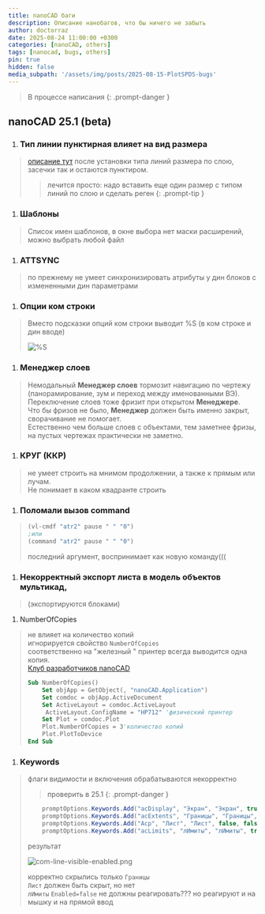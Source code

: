 ```yaml
---
title: nanoCAD баги
description: Описание нанобагов, что бы ничего не забыть
author: doctorraz
date: 2025-08-24 11:00:00 +0300
categories: [nanoCAD, others]
tags: [nanocad, bugs, others]
pin: true
hidden: false
media_subpath: '/assets/img/posts/2025-08-15-PlotSPDS-bugs'
---
```


> В процессе написания
{: .prompt-danger }


## nanoCAD 25.1 (beta)

1. ### Тип линии пунктирная влияет на вид размера
> [описание тут](https://forum.nanocad.ru/discussion/274/tip-linii-punktirnaya-vliyaet-na-vid-razmera)
> после установки типа линий размера по слою, засечки так и остаются пунктиром.
> > лечится просто:
> > надо вставить еще один размер с типом линий по слою и сделать реген
> {: .prompt-tip }

1. ### Шаблоны
> Список имен шаблонов, в окне выбора нет маски расширений, можно выбрать любой файл

1. ### ATTSYNC 
> по прежнему не умеет синхронизировать атрибуты у дин блоков с измененными дин параметрами

1. ### Опции ком строки
> Вместо подсказки опций ком строки выводит %S (в ком строке и дин вводе)
> 
> ![%S](com-line-options.png)

1. ### Менеджер слоев
> Немодальный **Менеджер слоев** тормозит навигацию по чертежу (панорамирование, зум и переход между именованными ВЭ).<br> 
> Переключение слоев тоже фризит при открытом **Менеджере**. <br> 
> Что бы фризов не было, **Менеджер** должен быть именно закрыт, сворачивание не помогает.<br>
> Естественно чем больше слоев с объектами, тем заметнее фризы, на пустых чертежах практически не заметно.

1. ### КРУГ (ККР)
> не умеет строить на мнимом продолжении, а также к прямым или лучам. <br>
> Не понимает в каком квадранте строить

1. ### Поломали вызов command
> ```lisp
> (vl-cmdf "atr2" pause " " "0")
> ;или
> (command "atr2" pause " " "0")
> ```
> последний аргумент, воспринимает как новую команду((( 

1. ### Некорректный экспорт листа в модель объектов мультикад,
> (экспортируются блоками)

1. NumberOfCopies 
> не влияет на количество копий <br>
> игнорируется свойство `NumberOfCopies`<br>
> соответственно на "железный " принтер всегда выводится одна копия.<br>
> [Клуб разработчиков nanoCAD](https://developer.nanocad.ru/redmine/issues/854)
> 
> ```vb
> Sub NumberOfCopies()
>     Set objApp = GetObject(, "nanoCAD.Application")
>     Set comdoc = objApp.ActiveDocument
>     Set ActiveLayout = comdoc.ActiveLayout
>      ActiveLayout.ConfigName = "HP712" 'физический принтер
>     Set Plot = comdoc.Plot
>     Plot.NumberOfCopies = 3'количество копий
>     Plot.PlotToDevice
> End Sub
> ```

1. ### Keywords  
> флаги видимости и включения обрабатываются некорректно
> 
> > проверить в 25.1
> {: .prompt-danger }
> 
> ```csharp
>     promptOptions.Keywords.Add("acDisplay", "Экран", "Экран", true, true);
>     promptOptions.Keywords.Add("acExtents", "Границы", "Границы", false, true);
>     promptOptions.Keywords.Add("Acp", "Лист", "Лист", false, false);
>     promptOptions.Keywords.Add("acLimits", "лИмиты", "лИмиты", true, false);
> ```
> результат 
> 
> ![com-line-visible-enabled.png](com-line-visible-enabled.png)
> 
> корректно скрылись только `Границы`<br>
> `Лист` должен быть скрыт, но нет<br>
> `лИмиты` `Enabled=false` не должны реагировать??? но реагируют и на мышку и на прямой ввод

